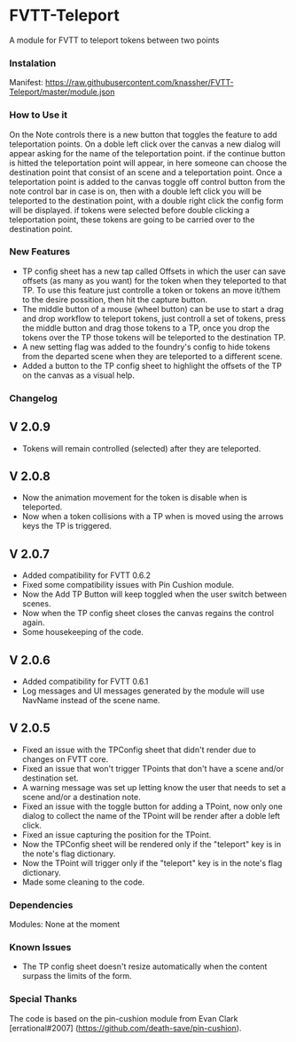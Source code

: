 # FVTT-Teleport
A module for FVTT to teleport tokens between two points

### Instalation
Manifest: https://raw.githubusercontent.com/knassher/FVTT-Teleport/master/module.json

### How to Use it
On the Note controls there is a new button that toggles the feature to add teleportation points.
On a doble left click over the canvas a new dialog will appear asking for the name of the teleportation point.
if the continue button is hitted the teleportation point will appear, in here someone can choose the destination point that consist of an scene and a teleportation point.
Once a teleportation point is added to the canvas toggle off control button from the note control bar in case is on, then with a double left click you will be teleported to the destination point, with a double right click the config form will be displayed.
if tokens were selected before double clicking a teleportation point, these tokens are going to be carried over to the destination point.

### New Features
* TP config sheet has a new tap called Offsets in which the user can save offsets (as many as you want) for the token when they teleported to that TP. To use this feature just controlle a token or tokens an move it/them to the desire possition, then hit the capture button.
* The middle button of a mouse (wheel button) can be use to start a drag and drop workflow to teleport tokens, just controll a set of tokens, press the middle button and drag those tokens to a TP, once you drop the tokens over the TP those tokens will be teleported to the destination TP.
* A new setting flag was added to the foundry's config to hide tokens from the departed scene when they are teleported to a different scene.
* Added a button to the TP config sheet to highlight the offsets of the TP on the canvas as a visual help.

### Changelog
## V 2.0.9
* Tokens will remain controlled (selected) after they are teleported.

## V 2.0.8
* Now the animation movement for the token is disable when is teleported.
* Now when a token collisions with a TP when is moved using the arrows keys the TP is triggered.

## V 2.0.7
* Added compatibility for FVTT 0.6.2
* Fixed some compatibility issues with Pin Cushion module.
* Now the Add TP Button will keep toggled when the user switch between scenes.
* Now when the TP config sheet closes the canvas regains the control again.
* Some housekeeping of the code.

## V 2.0.6
* Added compatibility for FVTT 0.6.1
* Log messages and UI messages generated by the module will use NavName instead of the scene name.

## V 2.0.5
* Fixed an issue with the TPConfig sheet that didn't render due to changes on FVTT core.
* Fixed an issue that won't trigger TPoints that don't have a scene and/or destination set. 
* A warning message was set up letting know the user that needs to set a scene and/or a destination note.
* Fixed an issue with the toggle button for adding a TPoint, now only one dialog to collect the name of the TPoint will be render after a doble left click.
* Fixed an issue capturing the position for the TPoint.
* Now the TPConfig sheet will be rendered only if the "teleport" key is in the note's flag dictionary.
* Now the TPoint will trigger only if the "teleport" key is in the note's flag dictionary.
* Made some cleaning to the code.

### Dependencies
Modules:
None at the moment

### Known Issues
* The TP config sheet doesn't resize automatically when the content surpass the limits of the form.
  
### Special Thanks
The code is based on the pin-cushion module from Evan Clark [errational#2007] (https://github.com/death-save/pin-cushion).
